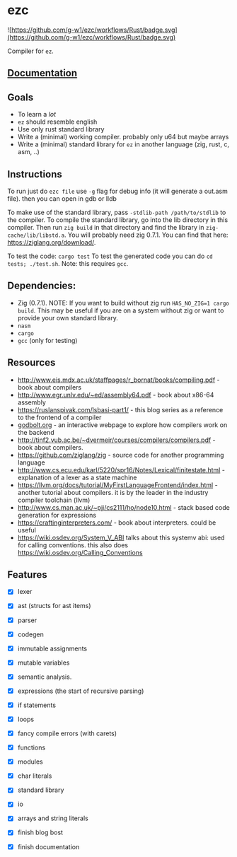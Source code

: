 # ezc

![https://github.com/g-w1/ezc/workflows/Rust/badge.svg](https://github.com/g-w1/ezc/workflows/Rust/badge.svg)


Compiler for `ez`.


## [Documentation](https://g-w1.github.io/ezc/)

## Goals

- To learn a _lot_
- `ez` should resemble english
- Use only rust standard library
- Write a (minimal) working compiler. probably only u64 but maybe arrays
- Write a (minimal) standard library for `ez` in another language (zig, rust, c, asm, ..)

## Instructions

To run just do `ezc file` use `-g` flag for debug info (it will generate a out.asm file). then you can open in gdb or lldb

To make use of the standard library, pass `-stdlib-path /path/to/stdlib` to the compiler. To compile the standard library, go into the lib directory in this compiler. Then run `zig build` in that directory and find the library in `zig-cache/lib/libstd.a`. You will probably need zig 0.7.1. You can find that here: https://ziglang.org/download/.

To test the code: `cargo test`
To test the generated code you can do `cd tests; ./test.sh`. Note: this requires `gcc`.

## Dependencies:

- Zig (0.7.1). NOTE: If you want to build without zig run `HAS_NO_ZIG=1 cargo build`. This may be useful if you are on a system without zig or want to provide your own standard library.
- `nasm`
- `cargo`
- `gcc` (only for testing)

## Resources

- http://www.eis.mdx.ac.uk/staffpages/r_bornat/books/compiling.pdf - book about compilers
- http://www.egr.unlv.edu/~ed/assembly64.pdf - book about x86-64 assembly
- https://ruslanspivak.com/lsbasi-part1/ - this blog series as a reference to the frontend of a compiler
- [godbolt.org](https://godbolt.org) - an interactive webpage to explore how compilers work on the backend
- http://tinf2.vub.ac.be/~dvermeir/courses/compilers/compilers.pdf - book about compilers.
- https://github.com/ziglang/zig - source code for another programming language
- http://www.cs.ecu.edu/karl/5220/spr16/Notes/Lexical/finitestate.html - explanation of a lexer as a state machine
- https://llvm.org/docs/tutorial/MyFirstLanguageFrontend/index.html - another tutorial about compilers. it is by the leader in the industry compiler toolchain (llvm)
- http://www.cs.man.ac.uk/~pjj/cs2111/ho/node10.html - stack based code generation for expressions
- https://craftinginterpreters.com/ - book about interpreters. could be useful
- https://wiki.osdev.org/System_V_ABI talks about this systemv abi: used for calling conventions. this also does https://wiki.osdev.org/Calling_Conventions

## Features

- [x] lexer

- [x] ast (structs for ast items)

- [x] parser

- [x] codegen

- [x] immutable assignments

- [x] mutable variables

- [x] semantic analysis.

- [x] expressions (the start of recursive parsing)

- [x] if statements

- [x] loops

- [x] fancy compile errors (with carets)

- [x] functions

- [x] modules

- [x] char literals

- [x] standard library

- [x] io

- [x] arrays and string literals

- [x] finish blog bost

- [x] finish documentation
